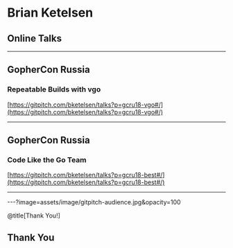 # Brian Ketelsen
## Online Talks


---

## GopherCon Russia
### Repeatable Builds with vgo
[https://gitpitch.com/bketelsen/talks?p=gcru18-vgo#/](https://gitpitch.com/bketelsen/talks?p=gcru18-vgo#/)

---

## GopherCon Russia
### Code Like the Go Team
[https://gitpitch.com/bketelsen/talks?p=gcru18-best#/](https://gitpitch.com/bketelsen/talks?p=gcru18-best#/)

---
---?image=assets/image/gitpitch-audience.jpg&opacity=100

@title[Thank You!]

## Thank You
